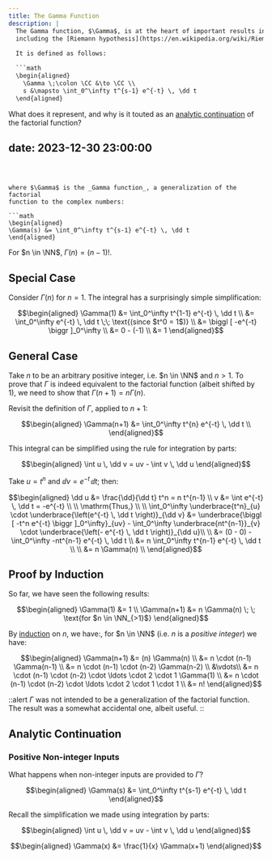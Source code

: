 ```yaml
---
title: The Gamma Function
description: |
  The Gamma function, $\Gamma$, is at the heart of important results in mathematics
  including the [Riemann hypothesis](https://en.wikipedia.org/wiki/Riemann_hypothesis).
  
  It is defined as follows:

  ```math
  \begin{aligned}
    \Gamma \;\colon \CC &\to \CC \\
    s &\mapsto \int_0^\infty t^{s-1} e^{-t} \, \dd t
  \end{aligned}
  ```
  
  What does it represent, and why is it touted as an
  [analytic continuation][analytic-continuation]
  of the factorial function?

  [riemann-hypothesis]: https://en.wikipedia.org/wiki/Riemann_hypothesis
  [analytic-continuation]: https://en.wikipedia.org/wiki/Analytic_continuation

date: 2023-12-30 23:00:00
---
```



where $\Gamma$ is the _Gamma function_, a generalization of the factorial
function to the complex numbers:

```math
\begin{aligned}
\Gamma(s) &= \int_0^\infty t^{s-1} e^{-t} \, \dd t
\end{aligned}
```


For $n \in \NN$, $\Gamma(n) = (n-1)!$.

## Special Case

Consider $\Gamma(n)$ for $n = 1$.
The integral has a surprisingly simple simplification:
  
```math
\begin{aligned}
\Gamma(1) &= \int_0^\infty t^{1-1} e^{-t} \, \dd t \\

&= \int_0^\infty e^{-t} \, \dd t \;\; \text{(since $t^0 = 1$)} \\

&= \biggl [ -e^{-t} \biggr ]_0^\infty \\

&= 0 - (-1) \\

&= 1

\end{aligned}
```

## General Case

Take $n$ to be an arbitrary positive integer, i.e. $n \in \NN$ and $n > 1$.
To prove that $\Gamma$ is indeed equivalent to the factorial function
(albeit shifted by $1$), we need to show that $\Gamma(n+1) = n \Gamma(n)$.

Revisit the definition of $\Gamma$, applied to $n+1$:

```math
\begin{aligned}
\Gamma(n+1) &= \int_0^\infty t^{n} e^{-t} \, \dd t \\
\end{aligned}
```

This integral can be simplified using the rule for integration by parts:

```math
\begin{aligned}
\int u \, \dd v = uv - \int v \, \dd u
\end{aligned}
```

Take $u = t^n$ and $\dd v = e^{-t} \, \dd t$; then:

```math
\begin{aligned}
\dd u &= \frac{\dd}{\dd t} t^n = n t^{n-1} \\
v &= \int e^{-t} \, \dd t = -e^{-t} \\ \\

\mathrm{Thus,} \\ \\

\int_0^\infty \underbrace{t^n}_{u} \cdot \underbrace{\left(e^{-t} \, \dd t \right)}_{\dd v}
&= \underbrace{\biggl [ -t^n e^{-t} \biggr ]_0^\infty}_{uv}
- \int_0^\infty \underbrace{nt^{n-1}}_{v} \cdot \underbrace{\left(- e^{-t}  \, \dd t  \right)}_{\dd u}\\ \\

&= (0 - 0) - \int_0^\infty -nt^{n-1} e^{-t} \, \dd t \\

&= n \int_0^\infty t^{n-1} e^{-t} \, \dd t \\ \\

&= n \Gamma(n) \\
\end{aligned}
```

## Proof by Induction

So far, we have seen the following results:

```math
\begin{aligned}
\Gamma(1) &= 1 \\
\Gamma(n+1) &= n \Gamma(n) \; \; \text{for $n \in \NN_{>1}$}
\end{aligned}
```

By [induction][induction] on $n$, we have:,
for $n \in \NN$ (i.e. $n$ is a _positive integer_) we have:
  
```math
\begin{aligned}
\Gamma(n+1) &= (n) \Gamma(n) \\
&= n \cdot (n-1) \Gamma(n-1) \\
&= n \cdot (n-1) \cdot (n-2) \Gamma(n-2) \\
&\vdots\\
&= n \cdot (n-1) \cdot (n-2) \cdot \ldots \cdot 2 \cdot 1 \Gamma(1) \\
&= n \cdot (n-1) \cdot (n-2) \cdot \ldots \cdot 2 \cdot 1 \cdot 1 \\
&= n!
\end{aligned}
```

::alert
$\Gamma$ was not intended to be a generalization of the factorial function.
The result was a somewhat accidental one, albeit useful.
::

## Analytic Continuation

### Positive Non-integer Inputs

What happens when non-integer inputs are provided to $\Gamma$?

```math
\begin{aligned}
\Gamma(s) &= \int_0^\infty t^{s-1} e^{-t} \, \dd t
\end{aligned}
```

Recall the simplification we made using integration by parts:

```math
\begin{aligned}
\int u \, \dd v = uv - \int v \, \dd u

\end{aligned}
```

```math
\begin{aligned}
\Gamma(x) &= \frac{1}{x} \Gamma(x+1)
\end{aligned}
```

[analytic-continuation]:  https://en.wikipedia.org/wiki/Analytic_continuation
[riemann-hypothesis]:     https://en.wikipedia.org/wiki/Riemann_hypothesis
[induction]:              https://en.wikipedia.org/wiki/Mathematical_induction
